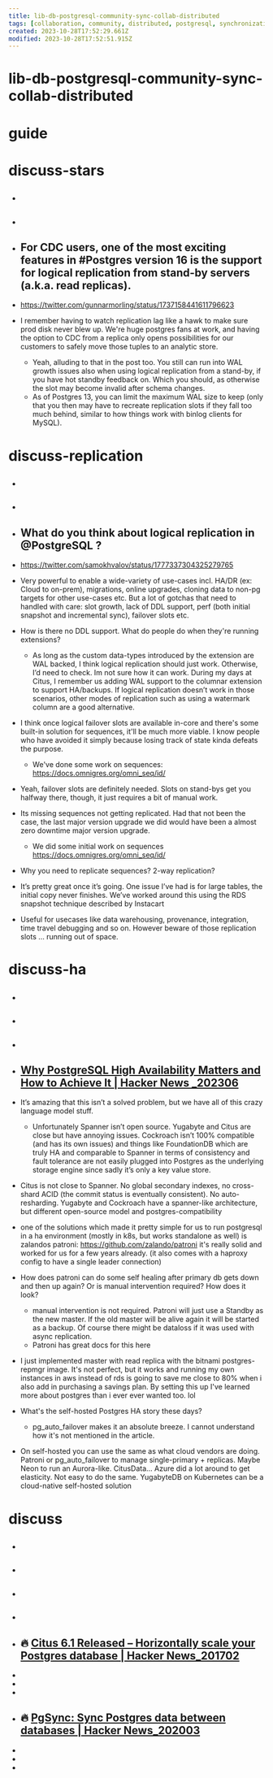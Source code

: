 ```yaml
---
title: lib-db-postgresql-community-sync-collab-distributed
tags: [collaboration, community, distributed, postgresql, synchronization]
created: 2023-10-28T17:52:29.661Z
modified: 2023-10-28T17:52:51.915Z
---
```


# lib-db-postgresql-community-sync-collab-distributed

# guide

# discuss-stars
- ## 

- ## 

- ## For CDC users, one of the most exciting features in #Postgres version 16 is the support for logical replication from stand-by servers (a.k.a. read replicas). 
- https://twitter.com/gunnarmorling/status/1737158441611796623
- I remember having to watch replication lag like a hawk to make sure prod disk never blew up. We're huge postgres fans at work, and having the option to CDC from a replica only opens possibilities for our customers to safely move those tuples to an analytic store.
  - Yeah, alluding to that in the post too. You still can run into WAL growth issues also when using logical replication from a stand-by, if you have hot standby feedback on. Which you should, as otherwise the slot may become invalid after schema changes.
  - As of Postgres 13, you can limit the maximum WAL size to keep (only that you then may have to recreate replication slots if they fall too much behind, similar to how things work with binlog clients for MySQL).

# discuss-replication
- ## 

- ## 

- ## What do you think about logical replication in @PostgreSQL ?
- https://twitter.com/samokhvalov/status/1777337304325279765
- Very powerful to enable a wide-variety of use-cases incl. HA/DR (ex: Cloud to on-prem), migrations, online upgrades, cloning data to non-pg targets for other use-cases etc. But a lot of gotchas that need to handled with care: slot growth, lack of DDL support, perf (both initial snapshot and incremental sync), failover slots etc.
- How is there no DDL support. What do people do when they're running extensions?
  - As long as the custom data-types introduced by the extension are WAL backed, I think logical replication should just work. Otherwise, I’d need to check. Im not sure how it can work. During my days at Citus, I remember us adding WAL support to the columnar extension to support HA/backups. If logical replication doesn’t work in those scenarios, other modes of replication such as using a watermark column are a good alternative.

- I think once logical failover slots are available in-core and there's some built-in solution for sequences, it'll be much more viable. I know people who have avoided it simply because losing track of state kinda defeats the purpose.
  - We've done some work on sequences: https://docs.omnigres.org/omni_seq/id/
- Yeah, failover slots are definitely needed. Slots on stand-bys get you halfway there, though, it just requires a bit of manual work. 

- Its missing sequences not getting replicated. Had that not been the case, the last major version upgrade we did would have been a almost zero downtime major version upgrade.
  - We did some initial work on sequences https://docs.omnigres.org/omni_seq/id/
- Why you need to replicate sequences? 2-way replication?

- It’s pretty great once it’s going. One issue I’ve had is for large tables, the initial copy never finishes. We’ve worked around this using the RDS snapshot technique described by Instacart

- Useful for usecases like data warehousing, provenance, integration, time travel debugging and so on. However beware of those replication slots ... running out of space.
# discuss-ha
- ## 

- ## 

- ## 

- ## [Why PostgreSQL High Availability Matters and How to Achieve It | Hacker News _202306](https://news.ycombinator.com/item?id=36328148)
- It’s amazing that this isn’t a solved problem, but we have all of this crazy language model stuff.
  - Unfortunately Spanner isn’t open source. Yugabyte and Citus are close but have annoying issues. Cockroach isn’t 100% compatible (and has its own issues) and things like FoundationDB which are truly HA and comparable to Spanner in terms of consistency and fault tolerance are not easily plugged into Postgres as the underlying storage engine since sadly it’s only a key value store.
- Citus is not close to Spanner. No global secondary indexes, no cross-shard ACID (the commit status is eventually consistent). No auto-resharding. Yugabyte and Cockroach have a spanner-like architecture, but different open-source model and postgres-compatibility

- one of the solutions which made it pretty simple for us to run postgresql in a ha environment (mostly in k8s, but works standalone as well) is zalandos patroni: https://github.com/zalando/patroni it's really solid and worked for us for a few years already. (it also comes with a haproxy config to have a single leader connection)
- How does patroni can do some self healing after primary db gets down and then up again? Or is manual intervention required? How does it look?
  - manual intervention is not required. Patroni will just use a Standby as the new master. If the old master will be alive again it will be started as a backup. Of course there might be dataloss if it was used with async replication.
  - Patroni has great docs for this here

- I just implemented master with read replica with the bitnami postgres-repmgr image. It's not perfect, but it works and running my own instances in aws instead of rds is going to save me close to 80% when i also add in purchasing a savings plan. By setting this up I've learned more about postgres than i ever ever wanted too. lol

- What's the self-hosted Postgres HA story these days?
  - pg_auto_failover makes it an absolute breeze. I cannot understand how it's not mentioned in the article.
- On self-hosted you can use the same as what cloud vendors are doing. Patroni or pg_auto_failover to manage single-primary + replicas. Maybe Neon to run an Aurora-like. CitusData... Azure did a lot around to get elasticity. Not easy to do the same. YugabyteDB on Kubernetes can be a cloud-native self-hosted solution
# discuss
- ## 

- ## 

- ## 

- ## 

- ## 🔥 [Citus 6.1 Released – Horizontally scale your Postgres database | Hacker News_201702](https://news.ycombinator.com/item?id=13662166)
- 
- 
- 

- ## 🔥 [PgSync: Sync Postgres data between databases | Hacker News_202003](https://news.ycombinator.com/item?id=22676112)
- 
- 
- 
